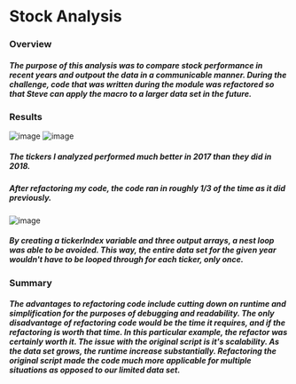 # Stock Analysis

### Overview

##### The purpose of this analysis was to compare stock performance in recent years and outpout the data in a communicable manner. During the challenge, code that was written during the module was refactored so that Steve can apply the macro to a larger data set in the future. 

### Results

![image](https://user-images.githubusercontent.com/88811124/132108261-ac23cbe8-336f-4659-bb9c-715612e91ddf.png) ![image](https://user-images.githubusercontent.com/88811124/132108271-32def49b-8f7f-4e49-809b-5881f5ba56c5.png)

##### The tickers I analyzed performed much better in 2017 than they did in 2018. 
##### After refactoring my code, the code ran in roughly 1/3 of the time as it did previously.

![image](https://user-images.githubusercontent.com/88811124/132108540-7f6e55f5-fd4c-45ff-a36e-40f83d18765a.png)

##### By creating a tickerIndex variable and three output arrays, a nest loop was able to be avoided. This way, the entire data set for the given year wouldn't have to be looped through for each ticker, only once. 

### Summary

##### The advantages to refactoring code include cutting down on runtime and simplification for the purposes of debugging and readability. The only disadvantage of refactoring code would be the time it requires, and if the refactoring is worth that time. In this particular example, the refactor was certainly worth it. The issue with the original script is it's scalability. As the data set grows, the runtime increase substantially. Refactoring the original script made the code much more applicable for multiple situations as opposed to our limited data set. 

